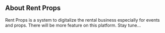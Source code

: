 ## About Rent Props

Rent Props is a system to digitalize the rental business especially for events and props. There will be more feature on this platform. Stay tune...
